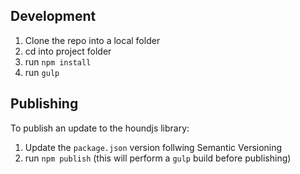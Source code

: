 ## Development

1. Clone the repo into a local folder
2. cd into project folder
3. run `npm install`
4. run `gulp`

## Publishing

To publish an update to the houndjs library:

1. Update the `package.json` version follwing Semantic Versioning
2. run `npm publish` (this will perform a `gulp` build before publishing)
